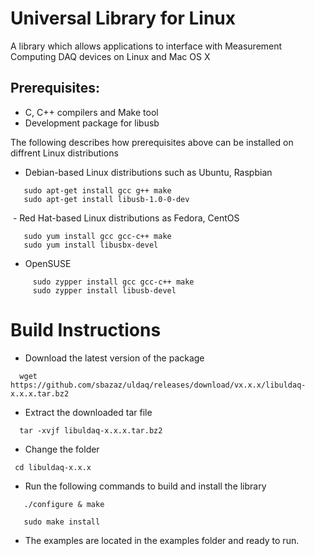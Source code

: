 # Universal Library for Linux
A library which allows applications to interface with Measurement Computing DAQ devices on Linux and Mac OS X
 
Prerequisites:
---------------

  - C, C++ compilers and Make tool
  - Development package for libusb
  
  The following describes how prerequisites above can be installed on diffrent Linux distributions
  
  - Debian-based Linux distributions such as Ubuntu, Raspbian
  
  ```
     sudo apt-get install gcc g++ make
     sudo apt-get install libusb-1.0-0-dev
  ```

  - Red Hat-based Linux distributions as Fedora, CentOS
  
  ```
     sudo yum install gcc gcc-c++ make
     sudo yum install libusbx-devel
  ```
     
    
  - OpenSUSE 
  
```
     sudo zypper install gcc gcc-c++ make
     sudo zypper install libusb-devel
```

Build Instructions
===================

- Download the latest version of the package

```
  wget https://github.com/sbazaz/uldaq/releases/download/vx.x.x/libuldaq-x.x.x.tar.bz2  
``` 
 
- Extract the downloaded tar file
  
```
  tar -xvjf libuldaq-x.x.x.tar.bz2
```
  
- Change the folder
  
 ```
  cd libuldaq-x.x.x
```
  
- Run the following commands to build and install the library

```
   ./configure & make
  
   sudo make install
```
  
- The examples are located in the examples folder and ready to run.
  
  
